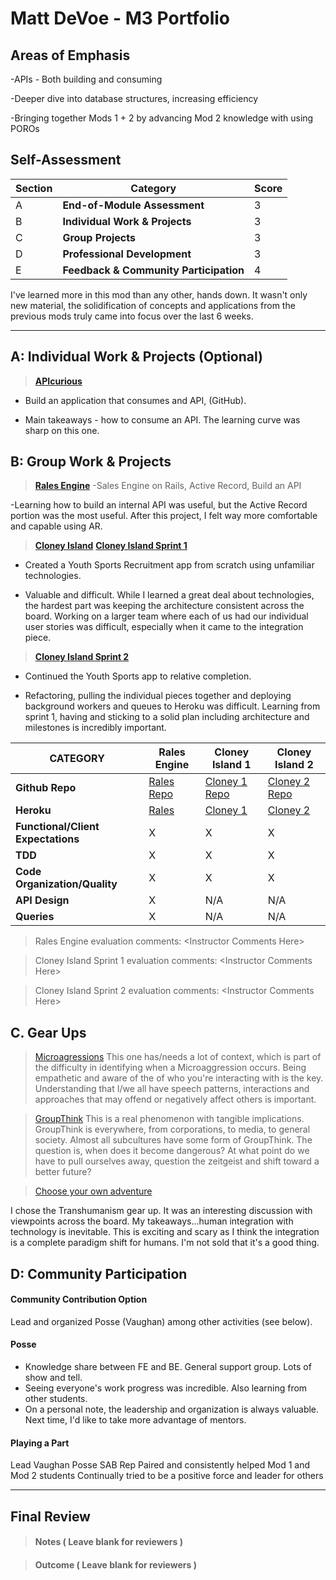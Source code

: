 # Matt DeVoe - M3 Portfolio

## Areas of Emphasis

-APIs - Both building and consuming

-Deeper dive into database structures, increasing efficiency

-Bringing together Mods 1 + 2 by advancing Mod 2 knowledge with using POROs


## Self-Assessment

| Section | Category | Score |
| --- | ----- | --- |
| A | **End-of-Module Assessment** | 3 |
| B | **Individual Work & Projects** | 3 |
| C | **Group Projects** | 3 |
| D | **Professional Development** | 3 |
| E | **Feedback & Community Participation** | 4 |

I've learned more in this mod than any other, hands down. It wasn't only new material, the solidification of concepts and applications from the previous mods truly came into focus over the last 6 weeks.

-----------------------

## A: Individual Work & Projects (Optional)

> **[APIcurious](http://backend.turing.io/module3/projects/apicurious)**
- Build an application that consumes and API, (GitHub).

- Main takeaways - how to consume an API. The learning curve was sharp on this one.


## B: Group Work & Projects

> **[Rales Engine](http://backend.turing.io/module3/projects/rails_engine)** 
 -Sales Engine on Rails, Active Record, Build an API
 
 -Learning how to build an internal API was useful, but the Active Record portion was the most useful. After this project, I felt way more comfortable and capable using AR.

> **[Cloney Island](http://backend.turing.io/module3/projects/cloney_island/cloney_island)**
> **[Cloney Island Sprint 1](https://)** 
- Created a Youth Sports Recruitment app from scratch using unfamiliar technologies.

- Valuable and difficult. While I learned a great deal about technologies, the hardest part was keeping the architecture consistent across the board. Working on a larger team where each of us had our individual user stories was difficult, especially when it came to the integration piece.

> **[Cloney Island Sprint 2](https://)** 
 - Continued the Youth Sports app to relative completion.
 
 - Refactoring, pulling the individual pieces together and deploying background workers and queues to Heroku was difficult. Learning from sprint 1, having and sticking to a solid plan including architecture and milestones is incredibly important.

| CATEGORY | Rales Engine | Cloney Island 1 | Cloney Island 2 |
| --- | --- | --- | --- |
| **Github Repo** | [Rales Repo](https://) | [Cloney 1 Repo](https://) | [Cloney 2 Repo](https://) |
| **Heroku** | [Rales](https://) | [Cloney 1](https://) | [Cloney 2](https://) |
| **Functional/Client Expectations** | X | X | X |
| **TDD** | X | X | X |
| **Code Organization/Quality** | X | X | X |
| **API Design** | X | N/A | N/A |
| **Queries** | X | N/A | N/A |

> Rales Engine evaluation comments:
\<Instructor Comments Here>

> Cloney Island Sprint 1 evaluation comments:
\<Instructor Comments Here>

> Cloney Island Sprint 2 evaluation comments:
\<Instructor Comments Here>

## C. **Gear Ups**

> [Microagressions](https://github.com/turingschool/gear-up/blob/master/microaggressions_original.markdown)
This one has/needs a lot of context, which is part of the difficulty in identifying when a Microaggression occurs. Being empathetic and aware of the of who you're interacting with is the key. Understanding that I/we all have speech patterns, interactions and approaches that may offend or negatively affect others is important. 

> [GroupThink](https://github.com/turingschool/gear-up/blob/master/tragedy_of_the_commons.markdown)
This is a real phenomenon with tangible implications. GroupThink is everywhere, from corporations, to media, to general society. Almost all subcultures have some form of GroupThink. The question is, when does it become dangerous? At what point do we have to pull ourselves away, question the zeitgeist and shift toward a better future?

> [Choose your own adventure](https://github.com/turingschool/gear-up/)

I chose the Transhumanism gear up. It was an interesting discussion with viewpoints across the board. My takeaways...human integration with technology is inevitable. This is exciting and scary as I think the integration is a complete paradigm shift for humans. I'm not sold that it's a good thing.


## D: Community Participation

#### **Community Contribution Option**
Lead and organized Posse (Vaughan) among other activities (see below).

#### **Posse**
  * Knowledge share between FE and BE. General support group. Lots of show and tell.
  * Seeing everyone's work progress was incredible. Also learning from other students.
  * On a personal note, the leadership and organization is always valuable. Next time, I'd like to take more advantage of mentors.

#### **Playing a Part**

Lead Vaughan Posse
SAB Rep
Paired and consistently helped Mod 1 and Mod 2 students
Continually tried to be a positive force and leader for others

------------------

## Final Review

> #### Notes ( Leave blank for reviewers )

> #### Outcome ( Leave blank for reviewers )
